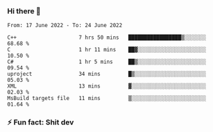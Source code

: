 ### Hi there 👋
<!--START_SECTION:waka-->

```text
From: 17 June 2022 - To: 24 June 2022

C++                    7 hrs 50 mins   █████████████████▒░░░░░░░   68.68 %
C                      1 hr 11 mins    ██▓░░░░░░░░░░░░░░░░░░░░░░   10.50 %
C#                     1 hr 5 mins     ██▒░░░░░░░░░░░░░░░░░░░░░░   09.54 %
uproject               34 mins         █▒░░░░░░░░░░░░░░░░░░░░░░░   05.03 %
XML                    13 mins         ▓░░░░░░░░░░░░░░░░░░░░░░░░   02.03 %
MsBuild targets file   11 mins         ▒░░░░░░░░░░░░░░░░░░░░░░░░   01.64 %
```

<!--END_SECTION:waka-->
<!--
**TG4LAaron/TG4LAaron** is a ✨ _special_ ✨ repository because its `README.md` (this file) appears on your GitHub profile.

Here are some ideas to get you started:

- 🔭 I’m currently working on ...
- 🌱 I’m currently learning ...
- 👯 I’m looking to collaborate on ...
- 🤔 I’m looking for help with ...
- 💬 Ask me about ...
- 📫 How to reach me: ...
- 😄 Pronouns: ...
- ⚡ Fun fact: ...
-->
### ⚡ Fun fact: Shit dev
